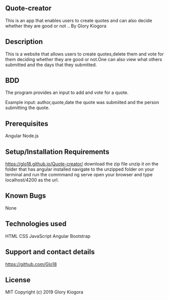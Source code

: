 ## Quote-creator

This is an app that enables users to create quotes and can also decide whether they are good or not 
.. By Glory Kiogora

## Description
This is a website that allows users to create quotes,delete them and vote for them deciding whether they are good or not.One can also view what others submitted and the days that they submitted. 

## BDD
The program provides an input to add and vote for a quote.

Example input: author,quote,date the quote was submiited and the person submitting the quote.

## Prerequisites
Angular Node.js

## Setup/Installation Requirements
https://glo18.github.io/Quote-creator/ download the zip file unzip it on the folder that has angular installed navigate to the unzipped folder on your terminal and run the commmand ng serve open your browser and type localhost/4200 as the url.

## Known Bugs
None

## Technologies used
HTML
CSS 
JavaScript 
Angular
Bootstrap

## Support and contact details
https://github.com/Glo18

## License
MIT Copyright (c) 2019 Glory Kiogora
